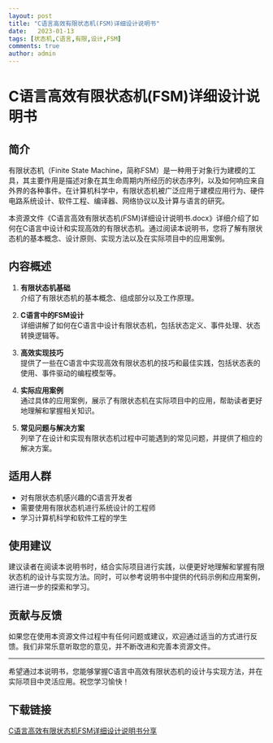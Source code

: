 ```yaml
---
layout: post
title: "C语言高效有限状态机(FSM)详细设计说明书"
date:   2023-01-13
tags: [状态机,C语言,有限,设计,FSM]
comments: true
author: admin
---
```

# C语言高效有限状态机(FSM)详细设计说明书

## 简介

有限状态机（Finite State Machine，简称FSM）是一种用于对象行为建模的工具，其主要作用是描述对象在其生命周期内所经历的状态序列，以及如何响应来自外界的各种事件。在计算机科学中，有限状态机被广泛应用于建模应用行为、硬件电路系统设计、软件工程、编译器、网络协议以及计算与语言的研究。

本资源文件《C语言高效有限状态机(FSM)详细设计说明书.docx》详细介绍了如何在C语言中设计和实现高效的有限状态机。通过阅读本说明书，您将了解有限状态机的基本概念、设计原则、实现方法以及在实际项目中的应用案例。

## 内容概述

1. **有限状态机基础**  
   介绍了有限状态机的基本概念、组成部分以及工作原理。

2. **C语言中的FSM设计**  
   详细讲解了如何在C语言中设计有限状态机，包括状态定义、事件处理、状态转换逻辑等。

3. **高效实现技巧**  
   提供了一些在C语言中实现高效有限状态机的技巧和最佳实践，包括状态表的使用、事件驱动的编程模型等。

4. **实际应用案例**  
   通过具体的应用案例，展示了有限状态机在实际项目中的应用，帮助读者更好地理解和掌握相关知识。

5. **常见问题与解决方案**  
   列举了在设计和实现有限状态机过程中可能遇到的常见问题，并提供了相应的解决方案。

## 适用人群

- 对有限状态机感兴趣的C语言开发者
- 需要使用有限状态机进行系统设计的工程师
- 学习计算机科学和软件工程的学生

## 使用建议

建议读者在阅读本说明书时，结合实际项目进行实践，以便更好地理解和掌握有限状态机的设计与实现方法。同时，可以参考说明书中提供的代码示例和应用案例，进行进一步的探索和学习。

## 贡献与反馈

如果您在使用本资源文件过程中有任何问题或建议，欢迎通过适当的方式进行反馈。我们非常乐意听取您的意见，并不断改进和完善本资源文件。

---

希望通过本说明书，您能够掌握C语言中高效有限状态机的设计与实现方法，并在实际项目中灵活应用。祝您学习愉快！

## 下载链接

[C语言高效有限状态机FSM详细设计说明书分享](https://pan.quark.cn/s/07f629c5fa42)